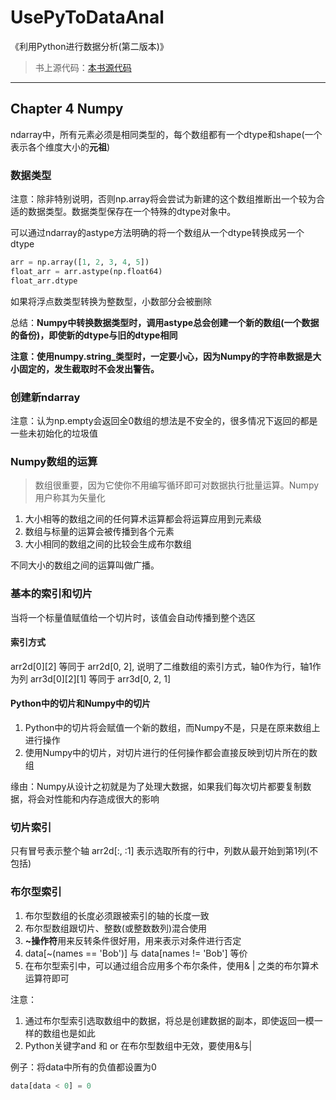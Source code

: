 # UsePyToDataAnal
《利用Python进行数据分析(第二版本)》

> 书上源代码：[本书源代码](<https://github.com/wesm/pydata-book>)

-------------------------------------------------------

## Chapter 4 Numpy

ndarray中，所有元素必须是相同类型的，每个数组都有一个dtype和shape(一个表示各个维度大小的**元祖**)

### 数据类型

注意：除非特别说明，否则np.array将会尝试为新建的这个数组推断出一个较为合适的数据类型。数据类型保存在一个特殊的dtype对象中。

可以通过ndarray的astype方法明确的将一个数组从一个dtype转换成另一个dtype
```Python
arr = np.array([1, 2, 3, 4, 5])
float_arr = arr.astype(np.float64)
float_arr.dtype
```

如果将浮点数类型转换为整数型，小数部分会被删除

总结：**Numpy中转换数据类型时，调用astype总会创建一个新的数组(一个数据的备份)，即使新的dtype与旧的dtype相同**

**注意：使用numpy.string_类型时，一定要小心，因为Numpy的字符串数据是大小固定的，发生截取时不会发出警告。**


### 创建新ndarray
注意：认为np.empty会返回全0数组的想法是不安全的，很多情况下返回的都是一些未初始化的垃圾值

### Numpy数组的运算
> 数组很重要，因为它使你不用编写循环即可对数据执行批量运算。Numpy用户称其为矢量化

1. 大小相等的数组之间的任何算术运算都会将运算应用到元素级
2. 数组与标量的运算会被传播到各个元素
3. 大小相同的数组之间的比较会生成布尔数组

不同大小的数组之间的运算叫做广播。

### 基本的索引和切片
当将一个标量值赋值给一个切片时，该值会自动传播到整个选区

#### 索引方式
arr2d[0][2] 等同于 arr2d[0, 2], 说明了二维数组的索引方式，轴0作为行，轴1作为列
arr3d[0][2][1] 等同于 arr3d[0, 2, 1]

#### Python中的切片和Numpy中的切片
1. Python中的切片将会赋值一个新的数组，而Numpy不是，只是在原来数组上进行操作
2. 使用Numpy中的切片，对切片进行的任何操作都会直接反映到切片所在的数组

缘由：Numpy从设计之初就是为了处理大数据，如果我们每次切片都要复制数据，将会对性能和内存造成很大的影响

### 切片索引
只有冒号表示整个轴
arr2d[:, :1] 表示选取所有的行中，列数从最开始到第1列(不包括)

### 布尔型索引

1. 布尔型数组的长度必须跟被索引的轴的长度一致
2. 布尔型数组跟切片、整数(或整数数列)混合使用
3. **~操作符**用来反转条件很好用，用来表示对条件进行否定
4. data[~(names == 'Bob')] 与 data[names != 'Bob'] 等价
5. 在布尔型索引中，可以通过组合应用多个布尔条件，使用& | 之类的布尔算术运算符即可

注意：
1. 通过布尔型索引选取数组中的数据，将总是创建数据的副本，即使返回一模一样的数组也是如此
2. Python关键字and 和 or 在布尔型数组中无效，要使用&与|


例子：将data中所有的负值都设置为0
```Python
data[data < 0] = 0
```
